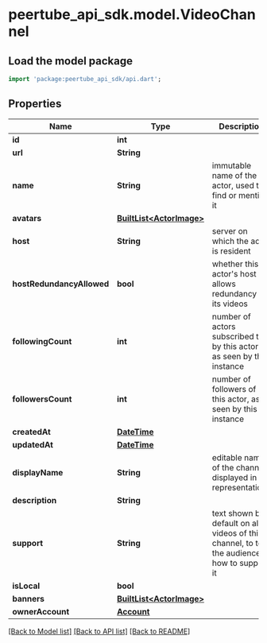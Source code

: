 # peertube_api_sdk.model.VideoChannel

## Load the model package
```dart
import 'package:peertube_api_sdk/api.dart';
```

## Properties
Name | Type | Description | Notes
------------ | ------------- | ------------- | -------------
**id** | **int** |  | [optional] 
**url** | **String** |  | [optional] 
**name** | **String** | immutable name of the actor, used to find or mention it | [optional] 
**avatars** | [**BuiltList&lt;ActorImage&gt;**](ActorImage.md) |  | [optional] 
**host** | **String** | server on which the actor is resident | [optional] 
**hostRedundancyAllowed** | **bool** | whether this actor's host allows redundancy of its videos | [optional] 
**followingCount** | **int** | number of actors subscribed to by this actor, as seen by this instance | [optional] 
**followersCount** | **int** | number of followers of this actor, as seen by this instance | [optional] 
**createdAt** | [**DateTime**](DateTime.md) |  | [optional] 
**updatedAt** | [**DateTime**](DateTime.md) |  | [optional] 
**displayName** | **String** | editable name of the channel, displayed in its representations | [optional] 
**description** | **String** |  | [optional] 
**support** | **String** | text shown by default on all videos of this channel, to tell the audience how to support it | [optional] 
**isLocal** | **bool** |  | [optional] 
**banners** | [**BuiltList&lt;ActorImage&gt;**](ActorImage.md) |  | [optional] 
**ownerAccount** | [**Account**](Account.md) |  | [optional] 

[[Back to Model list]](../README.md#documentation-for-models) [[Back to API list]](../README.md#documentation-for-api-endpoints) [[Back to README]](../README.md)


